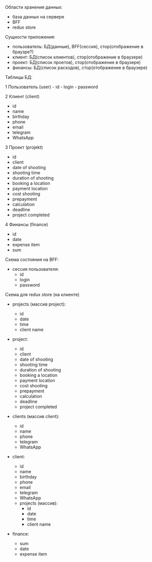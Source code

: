 Области хранения данных:

- база данных на сервере
- BFF
- redux store

Сущности приложения:

- пользователь: БД(данные), BFF(сессия), стор(отображение в браузре?)
- клиент: БД(список клиентов), стор(отображение в браузере)
- проект: БД(список проетов), стор(отображение в браузере)
- финансы: БД(список расходов), стор(отображение в браузере)

Таблицы БД:

1 Пользователь (user)
	- id
	- login
	- password

2 Клиент (client)

- id
- name
- birthday
- phone
- email
- telegram
- WhatsApp

3 Проект (projekt)

- id
- client
- date of shooting
- shooting time
- duration of shooting
- booking a location
- payment location
- cost shooting
- prepayment
- calculation
- deadline
- project completed

4 Финансы (finance)

- id
- date
- expense item
- sum

Схема состояния на BFF:

- сессия пользователя:
  - id
  - login
  - password

Схема для redux store (на клиенте)

- projects (массив project):

  - id
  - date
  - time
  - client name

- project:

  - id
  - client
  - date of shooting
  - shooting time
  - duration of shooting
  - booking a location
  - payment location
  - cost shooting
  - prepayment
  - calculation
  - deadline
  - project completed

- clients (массив client):

  - id
  - name
  - phone
  - telegram
  - WhatsApp

- client:

  - id
  - name
  - birthday
  - phone
  - email
  - telegram
  - WhatsApp
  - projects (массив):
    - id
    - date
    - time
    - client name

- finance:
  - sum
  - date
  - expense item
